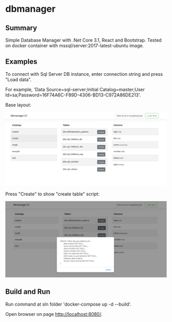 # dbmanager

## Summary

Simple Database Manager with .Net Core 3.1, React and Bootstrap.
Tested on docker container with mssql/server:2017-latest-ubuntu image.

## Examples

To connect with Sql Server DB instance, enter connection string and press "Load data".

For example, 'Data Source=sql-server;Initial Catalog=master;User Id=sa;Password=16F74A6C-F89D-4306-BD13-C972A86DE213'.

Base layout:

![base](ui-base-layout.png)

Press "Create" to show "create table" script:

![createtable](ui-create-table.png)

## Build and Run

Run command at sln folder 'docker-compose up -d --build'.

Open browser on page [http://localhost:8080/](http://localhost:8080/).



